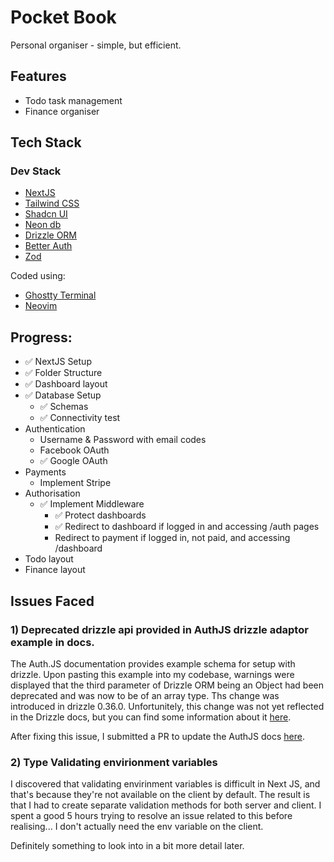 # Pocket Book

Personal organiser - simple, but efficient.

## Features

- Todo task management
- Finance organiser

## Tech Stack

### Dev Stack

- [NextJS](https://nextjs.org/docs)
- [Tailwind CSS](https://v2.tailwindcss.com/docs)
- [Shadcn UI](https://ui.shadcn.com/docs)
- [Neon db](https://neon.tech/docs/get-started-with-neon/why-neon)
- [Drizzle ORM](https://orm.drizzle.team/docs/overview)
- [Better Auth](https://www.better-auth.com/docs/introduction)
- [Zod](https://zod.dev/)

Coded using:

- [Ghostty Terminal](https://github.com/ghostty-org)
- [Neovim](https://neovim.io/)

## Progress:

- ✅ NextJS Setup
- ✅ Folder Structure
- ✅ Dashboard layout
- ✅ Database Setup
  - ✅ Schemas
  - ✅ Connectivity test
- Authentication
  - Username & Password with email codes
  - Facebook OAuth
  - ✅ Google OAuth
- Payments
    - Implement Stripe
- Authorisation
    - ✅ Implement Middleware
        - ✅ Protect dashboards
        - ✅ Redirect to dashboard if logged in and accessing /auth pages
        - Redirect to payment if logged in, not paid, and accessing /dashboard
- Todo layout
- Finance layout

## Issues Faced

### 1) Deprecated drizzle api provided in AuthJS drizzle adaptor example in docs.

The Auth.JS documentation provides example schema for setup with drizzle. Upon pasting this example
into my codebase, warnings were displayed that the third parameter of Drizzle ORM being an Object
had been deprecated and was now to be of an array type. Ths change was introduced in drizzle 0.36.0.
Unfortunitely, this change was not yet reflected in the Drizzle docs, but you can find some
information about it [here](https://github.com/drizzle-team/drizzle-orm/releases/tag/0.36.0).

After fixing this issue, I submitted a PR to update the AuthJS docs
[here](https://github.com/nextauthjs/next-auth/pull/12285).

### 2) Type Validating envirionment variables

I discovered that validating envirinment variables is difficult in Next JS, and that's because they're not available on the client by default. The result is that I had to create separate validation methods for both server and client. I spent a good 5 hours trying to resolve an issue related to this before realising... I don't actually need the env variable on the client. 

Definitely something to look into in a bit more detail later.
